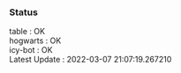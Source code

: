 ### Status


table : OK  
hogwarts : OK  
icy-bot : OK  
Latest Update : 2022-03-07 21:07:19.267210
